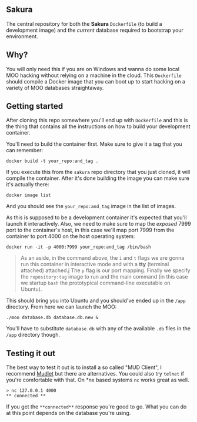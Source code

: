 ## Sakura
The central repository for both the **Sakura** `Dockerfile` (to build a development image) and the *current* database required to bootstrap your environment.

## Why?
You will only need this if you are on Windows and wanna do some local MOO hacking without relying on a machine in the cloud. This `Dockerfile` should compile a Docker image that you can boot up to start hacking on a variety of MOO databases straightaway.

## Getting started
After cloning this repo somewhere you'll end up with `Dockerfile` and this is the thing that contains all the instructions on how to build your development container.

You'll need to build the container first. Make sure to give it a tag that you can remember:

    docker build -t your_repo:and_tag .

If you execute this from the `sakura` repo directory that you just cloned, it will compile the container. After it's done building the image you can make sure it's actually there:

    docker image list

And you should see the `your_repo:and_tag` image in the list of images. 

As this is supposed to be a development container it's expected that you'll launch it interactively. Also, we need to make sure to map the *exposed* 7999 port to the container's host, in this case we'll map port 7999 from the container to port 4000 on the host operating system:

    docker run -it -p 4000:7999 your_repo:and_tag /bin/bash

> As an aside, in the command above, the `i` and `t` flags we are gonna run this container in interactive mode and with a **tty** (terminal attached) attached.j The `p` flag is our port mapping. Finally we specify the `repository:tag` image to run and the main command (in this case we startup `bash` the prototypical command-line executable on Ubuntu).

This should bring you into Ubuntu and you should've ended up in the `/app` directory. From here we can launch the MOO:

    ./moo database.db database.db.new &

You'll have to substitute `database.db` with any of the available `.db` files in the `/app` directory though.

## Testing it out
The best way to test it out is to install a so called "MUD Client", I recommend [Mudlet](https://www.mudlet.org/) but there are alternatives. You could also try `telnet` if you're comfortable with that. On *nx based systems `nc` works great as well.

    > nc 127.0.0.1 4000
    ** connected **

If you get the `**connected**` response you're good to go. What you can do at this point depends on the database you're using.